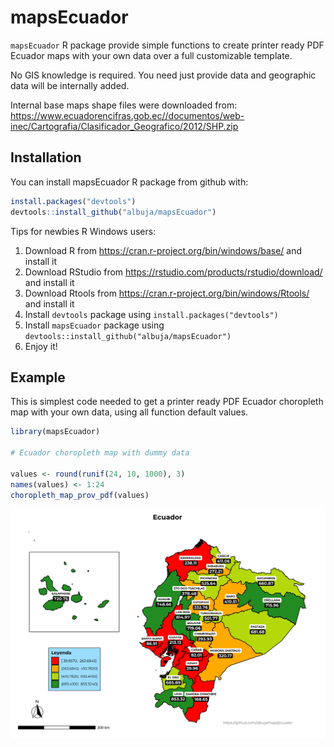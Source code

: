 
<!-- README.md is generated from README.Rmd. Please edit that file -->

# mapsEcuador

`mapsEcuador` R package provide simple functions to create printer ready PDF Ecuador maps with your own data over a full customizable template. 

No GIS knowledge is required. You need just provide data and geographic data will be internally added.

Internal base maps shape files were downloaded from:
https://www.ecuadorencifras.gob.ec//documentos/web-inec/Cartografia/Clasificador_Geografico/2012/SHP.zip

Installation
------------

You can install mapsEcuador R package from github with:

``` r
install.packages("devtools")
devtools::install_github("albuja/mapsEcuador")
```

Tips for newbies R Windows users:

1) Download R from https://cran.r-project.org/bin/windows/base/ and install it
2) Download RStudio from https://rstudio.com/products/rstudio/download/ and install it
3) Download Rtools from https://cran.r-project.org/bin/windows/Rtools/ and install it
4) Install `devtools` package using `install.packages("devtools")`
5) Install `mapsEcuador` package using `devtools::install_github("albuja/mapsEcuador")`
6) Enjoy it!

Example
--------

This is simplest code needed to get a printer ready PDF Ecuador choropleth map with your own data, using all function default values.

``` r
library(mapsEcuador)

# Ecuador choropleth map with dummy data

values <- round(runif(24, 10, 1000), 3)
names(values) <- 1:24
choropleth_map_prov_pdf(values)

```
![Map](https://github.com/albuja/mapsEcuador/blob/master/man/mapa.png?raw=true)
